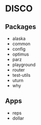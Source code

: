 # DISCO
 
## Packages
- alaska    
- common  
- config
- optimus
- parz 
- playground
- router
- test-utils
- uturn
- why

## Apps

- reps
- dollar
